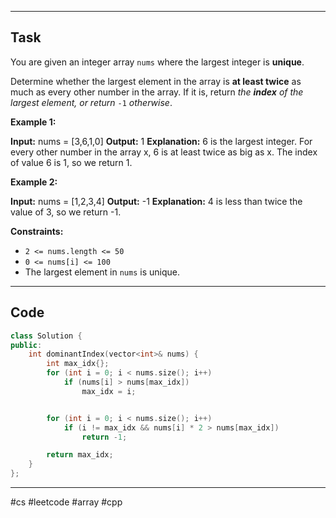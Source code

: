 ___
## Task
You are given an integer array `nums` where the largest integer is **unique**.

Determine whether the largest element in the array is **at least twice** as much as every other number in the array. If it is, return _the **index** of the largest element, or return_ `-1` _otherwise_.

**Example 1:**

**Input:** nums = [3,6,1,0]
**Output:** 1
**Explanation:** 6 is the largest integer.
For every other number in the array x, 6 is at least twice as big as x.
The index of value 6 is 1, so we return 1.

**Example 2:**

**Input:** nums = [1,2,3,4]
**Output:** -1
**Explanation:** 4 is less than twice the value of 3, so we return -1.

**Constraints:**

- `2 <= nums.length <= 50`
- `0 <= nums[i] <= 100`
- The largest element in `nums` is unique.
___
## Code
```cpp
class Solution {
public:
    int dominantIndex(vector<int>& nums) {
        int max_idx{};
        for (int i = 0; i < nums.size(); i++)
            if (nums[i] > nums[max_idx])
                max_idx = i; 


        for (int i = 0; i < nums.size(); i++)
            if (i != max_idx && nums[i] * 2 > nums[max_idx])
                return -1;

        return max_idx;
    }
};
```
___
#cs #leetcode #array #cpp